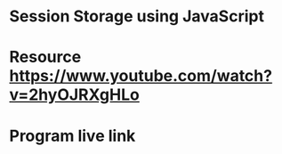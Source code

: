 # Session Storage using JavaScript
# Resource https://www.youtube.com/watch?v=2hyOJRXgHLo
# Program live link 

